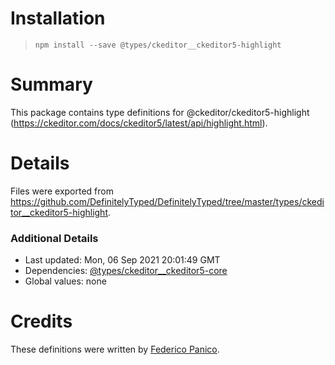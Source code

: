 # Installation
> `npm install --save @types/ckeditor__ckeditor5-highlight`

# Summary
This package contains type definitions for @ckeditor/ckeditor5-highlight (https://ckeditor.com/docs/ckeditor5/latest/api/highlight.html).

# Details
Files were exported from https://github.com/DefinitelyTyped/DefinitelyTyped/tree/master/types/ckeditor__ckeditor5-highlight.

### Additional Details
 * Last updated: Mon, 06 Sep 2021 20:01:49 GMT
 * Dependencies: [@types/ckeditor__ckeditor5-core](https://npmjs.com/package/@types/ckeditor__ckeditor5-core)
 * Global values: none

# Credits
These definitions were written by [Federico Panico](https://github.com/fedemp).

